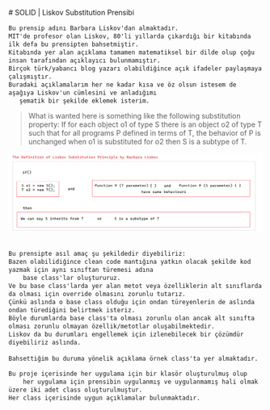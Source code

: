 ﻿﻿# SOLID | Liskov Substitution Prensibi

```
Bu prensip adını Barbara Liskov'dan almaktadır. 
MIT'de profesor olan Liskov, 80'li yıllarda çıkardığı bir kitabında ilk defa bu prensipten bahsetmiştir.
Kitabında yer alan açıklama tamamen matematiksel bir dilde olup çoğu insan tarafından açıklayıcı bulunmamıştır.
Birçok türk/yabancı blog yazarı olabildiğince açık ifadeler paylaşmaya çalışmıştır.
Buradaki açıklamalarım her ne kadar kısa ve öz olsun istesem de aşağıya Liskov'un cümlesini ve anladığımı 
   şematik bir şekilde eklemek isterim.
```

> What is wanted here is something like the following substitution property: 
   If for each object o1 of type S there is an object o2 of type T such that for all programs P defined in terms of T, 
   the behavior of P is unchanged when o1 is substituted for o2 then S is a subtype of T.

![Liskov Substitution Definition](LiskovDefinitionScheme.png)

```

Bu prensipte asıl amaç şu şekildedir diyebiliriz:
Bazen olabilidiğince clean code mantığına yatkın olacak şekilde kod yazmak için aynı sınıftan türemesi adına 
	base class'lar oluştururuz.
Ve bu base class'larda yer alan metot veya özelliklerin alt sınıflarda da olması için override olmasını zorunlu tutarız.
Çünkü aslında o base class olduğu için ondan türeyenlerin de aslında ondan türediğini belirtmek isteriz.
Böyle durumlarda base class'ta olması zorunlu olan ancak alt sınıfta olması zorunlu olmayan özellik/metotlar oluşabilmektedir.
Liskov da bu durumları engellemek için izlenebilecek bir çözümdür diyebiliriz aslında.

Bahsettiğim bu duruma yönelik açıklama örnek class'ta yer almaktadır.

```

```
Bu proje içerisinde her uygulama için bir klasör oluşturulmuş olup 
	her uygulama için prensibin uygulanmış ve uygulanmamış hali olmak üzere iki adet class oluşturulmuştur.
Her class içerisinde uygun açıklamalar bulunmaktadır.
```